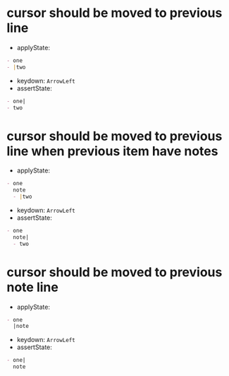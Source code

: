 # cursor should be moved to previous line

- applyState:

```md
- one
- |two
```

- keydown: `ArrowLeft`
- assertState:

```md
- one|
- two
```

# cursor should be moved to previous line when previous item have notes

- applyState:

```md
- one
  note
  - |two
```

- keydown: `ArrowLeft`
- assertState:

```md
- one
  note|
  - two
```

# cursor should be moved to previous note line

- applyState:

```md
- one
  |note
```

- keydown: `ArrowLeft`
- assertState:

```md
- one|
  note
```
